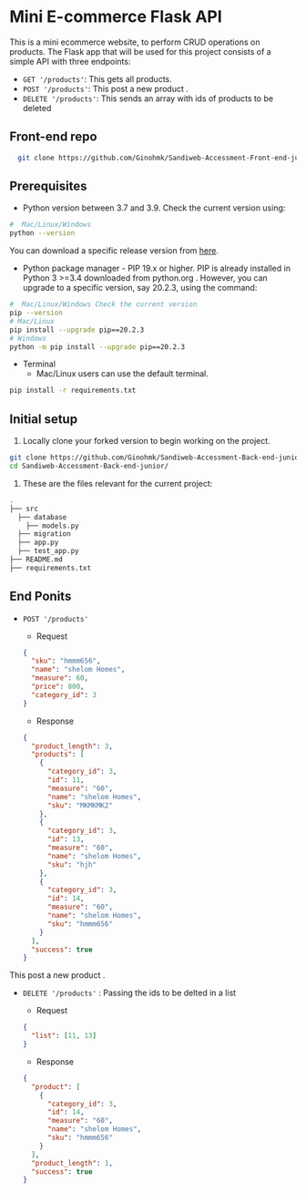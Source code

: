 # Mini E-commerce Flask API

This is a mini ecommerce website, to perform CRUD operations on products. The Flask app that will be used for this project consists of a simple API with three endpoints:

- `GET '/products'`: This gets all products.
- `POST '/products'`: This post a new product .
- `DELETE '/products'`: This sends an array with ids of products to be deleted

## Front-end repo

```bash
  git clone https://github.com/Ginohmk/Sandiweb-Accessment-Front-end-junior.git
```

## Prerequisites

- Python version between 3.7 and 3.9. Check the current version using:

```bash
#  Mac/Linux/Windows
python --version
```

You can download a specific release version from <a href="https://www.python.org/downloads/" target="_blank">here</a>.

- Python package manager - PIP 19.x or higher. PIP is already installed in Python 3 >=3.4 downloaded from python.org . However, you can upgrade to a specific version, say 20.2.3, using the command:

```bash
#  Mac/Linux/Windows Check the current version
pip --version
# Mac/Linux
pip install --upgrade pip==20.2.3
# Windows
python -m pip install --upgrade pip==20.2.3
```

- Terminal
  - Mac/Linux users can use the default terminal.

```bash
pip install -r requirements.txt
```

## Initial setup

1. Locally clone your forked version to begin working on the project.

```bash
git clone https://github.com/Ginohmk/Sandiweb-Accessment-Back-end-junior.git
cd Sandiweb-Accessment-Back-end-junior/
```

1. These are the files relevant for the current project:

```bash
.
├── src
  ├── database
    ├── models.py
  ├── migration
  ├── app.py
  ├── test_app.py
├── README.md
├── requirements.txt

```

## End Ponits

- `POST '/products'`

  - Request

  ```json
  {
    "sku": "hmmm656",
    "name": "shelom Homes",
    "measure": 60,
    "price": 800,
    "category_id": 3
  }
  ```

  - Response

  ```json
  {
    "product_length": 3,
    "products": [
      {
        "category_id": 3,
        "id": 11,
        "measure": "60",
        "name": "shelom Homes",
        "sku": "MKMKMK2"
      },
      {
        "category_id": 3,
        "id": 13,
        "measure": "60",
        "name": "shelom Homes",
        "sku": "hjh"
      },
      {
        "category_id": 3,
        "id": 14,
        "measure": "60",
        "name": "shelom Homes",
        "sku": "hmmm656"
      }
    ],
    "success": true
  }
  ```

This post a new product .

- `DELETE '/products'` : Passing the ids to be delted in a list

  - Request

  ```json
  {
    "list": [11, 13]
  }
  ```

  - Response

  ```json
  {
    "product": [
      {
        "category_id": 3,
        "id": 14,
        "measure": "60",
        "name": "shelom Homes",
        "sku": "hmmm656"
      }
    ],
    "product_length": 1,
    "success": true
  }
  ```
